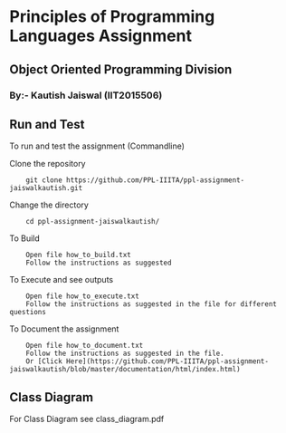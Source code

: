 # Principles of Programming Languages Assignment
## Object Oriented Programming Division
### By:- Kautish Jaiswal (IIT2015506)

## Run and Test
To run and test the assignment (Commandline)

Clone the repository
```
	git clone https://github.com/PPL-IIITA/ppl-assignment-jaiswalkautish.git
```
Change the directory
```
	cd ppl-assignment-jaiswalkautish/
```
To Build
```
	Open file how_to_build.txt
	Follow the instructions as suggested
``` 
To Execute and see outputs
```
	Open file how_to_execute.txt
	Follow the instructions as suggested in the file for different questions
```
To Document the assignment
```
	Open file how_to_document.txt
	Follow the instructions as suggested in the file.
	Or [Click Here](https://github.com/PPL-IIITA/ppl-assignment-jaiswalkautish/blob/master/documentation/html/index.html)
```
## Class Diagram
For Class Diagram see class_diagram.pdf 

